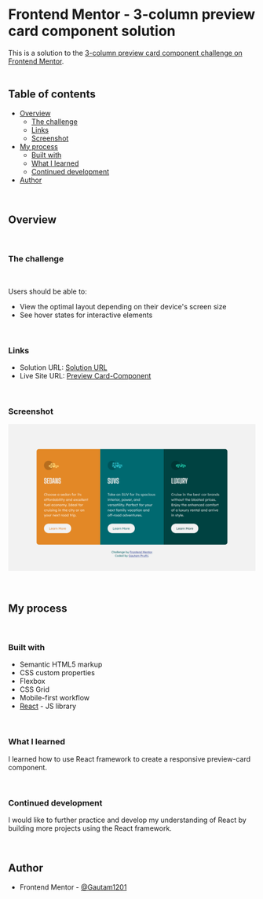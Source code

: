 # Frontend Mentor - 3-column preview card component solution

This is a solution to the [3-column preview card component challenge on Frontend Mentor](https://www.frontendmentor.io/challenges/3column-preview-card-component-pH92eAR2-). <br><br>

## Table of contents

- [Overview](#overview)
  - [The challenge](#the-challenge)
  - [Links](#links)
  - [Screenshot](#screenshot)
- [My process](#my-process)
  - [Built with](#built-with)
  - [What I learned](#what-i-learned)
  - [Continued development](#continued-development)
- [Author](#author)

<br>

## Overview

<br>

### The challenge

<br>

Users should be able to:

- View the optimal layout depending on their device's screen size
- See hover states for interactive elements

<br>

### Links

- Solution URL: [Solution URL](https://www.frontendmentor.io/solutions/previewcardcomponent-site-using-react-cssgrid-and-flexbox-I4y6gM-0L)
- Live Site URL: [Preview Card-Component](https://preview-card-component1201.netlify.app/)

<br>

### Screenshot

![Desktop-Screenshot](./public/images/screenshot.png)

<br>


## My process

<br>

### Built with

- Semantic HTML5 markup
- CSS custom properties
- Flexbox
- CSS Grid
- Mobile-first workflow
- [React](https://reactjs.org/) - JS library

<br>

### What I learned

I learned how to use React framework to create a responsive preview-card component.

<br>

### Continued development

I would like to further practice and develop my understanding of React by building more projects using the React framework.

<br>

## Author

- Frontend Mentor - [@Gautam1201](https://www.frontendmentor.io/profile/Gautam1201)